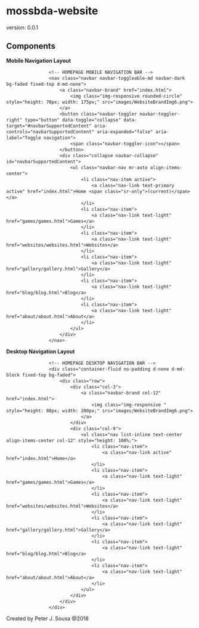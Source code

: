 # mossbda-website
version: 0.0.1


## Components

**Mobile Navigation Layout**

					<!-- HOMEPAGE MOBILE NAVIGATION BAR -->
					<nav class="navbar navbar-toggleable-md navbar-dark bg-faded fixed-top d-md-none">
						<a class="navbar-brand" href="index.html">
							<img class="img-responsive rounded-circle" style="height: 70px; width: 175px;" src="images/WebsiteBrandImg6.png">
						</a>
						<button class="navbar-toggler navbar-toggler-right" type="button" data-toggle="collapse" data-target="#navbarSupportedContent" aria-controls="navbarSupportedContent" aria-expanded="false" aria-label="Toggle navigation">
							<span class="navbar-toggler-icon"></span>
						</button>
						<div class="collapse navbar-collapse" id="navbarSupportedContent">
							<ul class="navbar-nav mr-auto align-items-center">
								<li class="nav-item active">
									<a class="nav-link text-primary active" href="index.html">Home <span class="sr-only">(current)</span></a>
								</li>
								<li class="nav-item">
									<a class="nav-link text-light" href="games/games.html">Games</a>
								</li>
								<li class="nav-item">
									<a class="nav-link text-light" href="websites/websites.html">Websites</a>
								</li>
								<li class="nav-item">
									<a class="nav-link text-light" href="gallery/gallery.html">Gallery</a>
								</li>
								<li class="nav-item">
									<a class="nav-link text-light" href="blog/blog.html">Blog</a>
								</li>
								<li class="nav-item">
									<a class="nav-link text-light" href="about/about.html">About</a>
								</li>
							</ul>
						</div>
					</nav>

**Desktop Navigation Layout**

					<!-- HOMEPAGE DESKTOP NAVIGATION BAR -->
					<div class="container-fluid no-padding d-none d-md-block fixed-top bg-faded">
						<div class="row">
							<div class="col-3">
								<a class="navbar-brand col-12" href="index.html">
					  				<img class="img-responsive " style="height: 80px; width: 200px;" src="images/WebsiteBrandImg6.png">
					  			</a>			
							</div>
							<div class="col-9">
								<ul class="nav list-inline text-center align-items-center col-12" style="height: 100%;">
									<li class="nav-item">
										<a class="nav-link active" href="index.html">Home</a>
									</li>
									<li class="nav-item">
										<a class="nav-link text-light" href="games/games.html">Games</a>
									</li>
									<li class="nav-item">
										<a class="nav-link text-light" href="websites/websites.html">Websites</a>
									</li>
									<li class="nav-item">
										<a class="nav-link text-light" href="gallery/gallery.html">Gallery</a>
									</li>
									<li class="nav-item">
										<a class="nav-link text-light" href="blog/blog.html">Blog</a>
									</li>
									<li class="nav-item">
										<a class="nav-link text-light" href="about/about.html">About</a>
									</li>
								</ul>
							</div>
						</div>
					</div>


Created by Peter J. Sousa
@2018